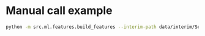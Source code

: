 # Manual call example

```bash
python -m src.ml.features.build_features --interim-path data/interim/Sebastopol_N-S_v3/initial.csv --processed-name initial_with_feats.csv --timestamp-col date_et_heure_de_comptage
```
